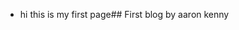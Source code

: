 - hi this is my first page## First blog by aaron kenny


<!--stackedit_data:
eyJoaXN0b3J5IjpbMjA1NjEwNzM2MF19
-->